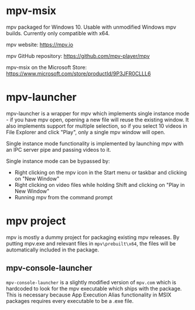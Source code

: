 # mpv-msix

mpv packaged for Windows 10. Usable with unmodified Windows mpv builds. Currently only compatible with x64.

mpv website: https://mpv.io

mpv GitHub repository: https://github.com/mpv-player/mpv

mpv-msix on the Microsoft Store: https://www.microsoft.com/store/productId/9P3JFR0CLLL6

# mpv-launcher

mpv-launcher is a wrapper for mpv which implements single instance mode - if you have mpv open, opening a new file will reuse the existing window. It also implements support for multiple selection, so if you select 10 videos in File Explorer and click "Play", only a single mpv window will open.

Single instance mode functionality is implemented by launching mpv with an IPC server pipe and passing videos to it. 

Single instance mode can be bypassed by:

* Right clicking on the mpv icon in the Start menu or taskbar and clicking on "New Window"
* Right clicking on video files while holding Shift and clicking on "Play in New Window"
* Running mpv from the command prompt

# mpv project

mpv is mostly a dummy project for packaging existing mpv releases. By putting mpv.exe and relevant files in `mpv\prebuilt\x64`, the files will be automatically included in the package.

## mpv-console-launcher

`mpv-console-launcher` is a slightly modified version of `mpv.com` which is hardcoded to look for the mpv executable which ships with the package. This is necessary because App Execution Alias functionality in MSIX packages requires every executable to be a .exe file. 

